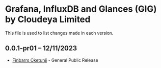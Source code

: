 Grafana, InfluxDB and Glances (GIG) by Cloudeya Limited
=======================================================

This file is used to list changes made in each version.

0.0.1-pr01 – 12/11/2023
-----
- [Finbarrs Oketunji](https://finbarrs.eu) - General Public Release
